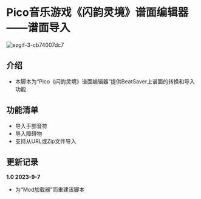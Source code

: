 # Pico音乐游戏《闪韵灵境》谱面编辑器——谱面导入

![ezgif-3-cb74007dc7](https://user-images.githubusercontent.com/51113234/222880408-585a8142-3ff4-409c-b859-08ad155511ac.gif)

## 介绍
 - 本脚本为“Pico《闪韵灵境》谱面编辑器”提供BeatSaver上谱面的转换和导入功能

## 功能清单
 - 导入手部音符
 - 导入障碍物
 - 支持从URL或Zip文件导入

## 更新记录

**1.0 2023-9-7**
 - 为“Mod加载器”而重建该脚本